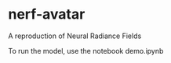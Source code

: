 # nerf-avatar
A reproduction of Neural Radiance Fields

To run the model, use the notebook demo.ipynb
